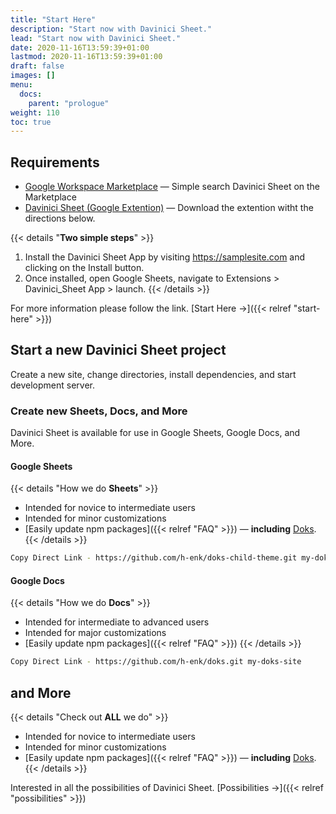 ```yaml
---
title: "Start Here"
description: "Start now with Davinici Sheet."
lead: "Start now with Davinici Sheet."
date: 2020-11-16T13:59:39+01:00
lastmod: 2020-11-16T13:59:39+01:00
draft: false
images: []
menu:
  docs:
    parent: "prologue"
weight: 110
toc: true
---
```


## Requirements

- [Google Workspace Marketplace](https://workspace.google.com/u/2/marketplace) — Simple search Davinici Sheet on the Marketplace
- [Davinici Sheet (Google Extention)](https://samplesite.com) — Download the extention witht the directions below.

{{< details "<b>Two simple steps</b>" >}}
1. Install the Davinici Sheet App by visiting https://samplesite.com and clicking on the Install button.
2. Once installed, open Google Sheets, navigate to Extensions > Davinici_Sheet App > launch.
{{< /details >}}

For more information please follow the link. [Start Here →]({{< relref "start-here" >}})

## Start a new Davinici Sheet project

Create a new site, change directories, install dependencies, and start development server.

### Create new Sheets, Docs, and More

Davinici Sheet is available for use in Google Sheets, Google Docs, and More.

#### Google Sheets

{{< details "How we do <b>Sheets</b>" >}}
- Intended for novice to intermediate users
- Intended for minor customizations
- [Easily update npm packages]({{< relref "FAQ" >}}) — __including__ [Doks](https://www.npmjs.com/package/@hyas/doks).
{{< /details >}}

```bash
Copy Direct Link - https://github.com/h-enk/doks-child-theme.git my-doks-site
```

#### Google Docs

{{< details "How we do <b>Docs</b>" >}}
- Intended for intermediate to advanced users
- Intended for major customizations
- [Easily update npm packages]({{< relref "FAQ" >}})
{{< /details >}}

```bash
Copy Direct Link - https://github.com/h-enk/doks.git my-doks-site
```

## and More

{{< details "Check out <b>ALL</b> we do" >}}
- Intended for novice to intermediate users
- Intended for minor customizations
- [Easily update npm packages]({{< relref "FAQ" >}}) — __including__ [Doks](https://www.npmjs.com/package/@hyas/doks).
{{< /details >}}

Interested in all the possibilities of Davinici Sheet. [Possibilities →]({{< relref "possibilities" >}})
